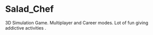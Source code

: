 # Salad_Chef
3D Simulation Game. Multiplayer and Career modes. Lot of fun giving addictive activities .
